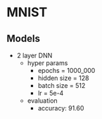 # MNIST

## Models

- 2 layer DNN
    - hyper params
        - epochs = 1000_000
        - hidden size = 128
        - batch size = 512
        - lr = 5e-4
    - evaluation
        - accuracy: 91.60
